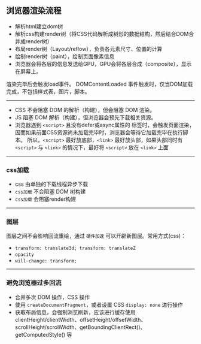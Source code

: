 ## 浏览器渲染流程
* 解析html建立dom树
* 解析css构建render树（将CSS代码解析成树形的数据结构，然后结合DOM合并成render树）
* 布局render树（Layout/reflow），负责各元素尺寸、位置的计算
* 绘制render树（paint），绘制页面像素信息
* 浏览器会将各层的信息发送给GPU，GPU会将各层合成（composite），显示在屏幕上。

渲染完毕后会触发load事件。
DOMContentLoaded 事件触发时，仅当DOM加载完成，不包括样式表，图片，脚本。

---

 * CSS 不会阻塞 DOM 的解析（构建），但会阻塞 DOM 渲染。
 * JS 阻塞 DOM 解析（构建），但浏览器会预先下载相关资源。
 * 浏览器遇到 `<script>` 且没有defer或async属性的 标签时，会触发页面渲染，因而如果前面CSS资源尚未加载完毕时，浏览器会等待它加载完毕在执行脚本。
 所以，`<script>` 最好放底部，`<link>` 最好放头部，如果头部同时有 `<script>` 与 `<link>` 的情况下，最好将 `<script>` 放在 `<link>` 上面

---

### css加载
* css 由单独的下载线程异步下载
* `css加载` 不会阻塞 DOM 树构建
* `css加载` 会阻塞render构建
---

### 图层
图层之间不会影响回流重绘，通过 `硬件加速` 可以开辟新图层。常用方式(css)：
* `transform: translate3d; transform: translateZ`
* `opacity`
* `will-change: transform;`

---

### 避免浏览器过多回流
* 合并多次 DOM 操作，CSS 操作
* 使用 `createDocumentFragment`，或者设置 CSS `display: none` 进行操作
* 获取布局信息，会强制浏览刷新，应该进行缓存使用
  clientHeight/clientWidth、offsetHeight/offsetWidth、scrollHeight/scrollWidth、getBoundingClientRect()、getComputedStyle() 等